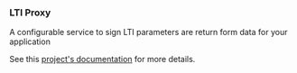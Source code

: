 ### LTI Proxy

A configurable service to sign LTI parameters are return form data for your application

See this [project's documentation](https://uw-madison-doit.github.io/lti-proxy/)  for more details.
